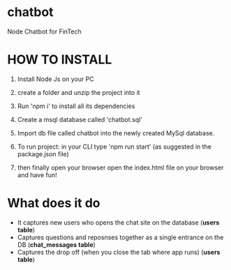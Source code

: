 # chatbot
Node Chatbot for FinTech

# HOW TO INSTALL

1) Install Node Js on your PC

2) create a folder and unzip the project into it

3) Run 'npm i' to install all its dependencies

4) Create a msql database called 'chatbot.sql'

5) Import db file called chatbot into the newly created MySql database.

6) To run project: in your CLI type 'npm run start' (as suggested in the package.json file)

7) then finally open your browser open the index.html file on your browser and have fun!

# What does it do
- It captures new users who opens the chat site on the database (**users table**)
- Captures questions and reposnses together as a single entrance on the DB (**chat_messages table**)
- Captures the drop off (when you close the tab where app runs) (**users table**)
